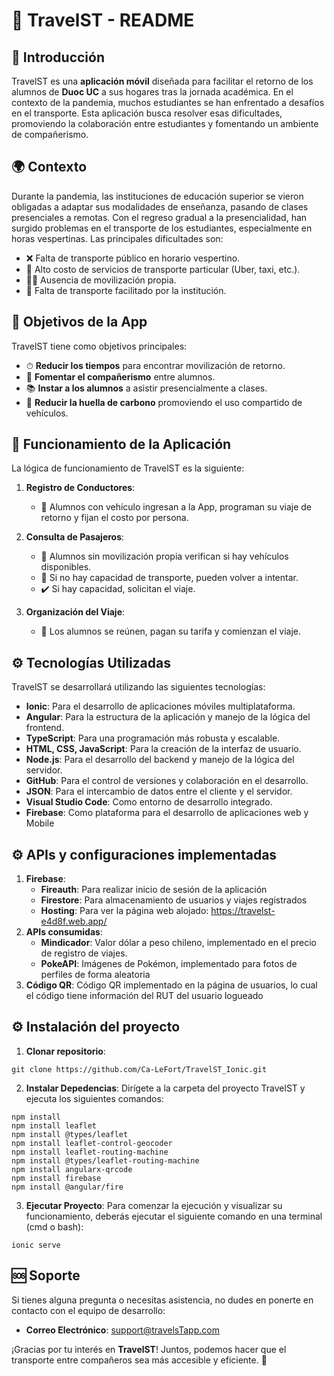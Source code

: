 # 🚗 TravelST - README

## 📖 Introducción

TravelST es una **aplicación móvil** diseñada para facilitar el retorno de los alumnos de **Duoc UC** a sus hogares tras la jornada académica. En el contexto de la pandemia, muchos estudiantes se han enfrentado a desafíos en el transporte. Esta aplicación busca resolver esas dificultades, promoviendo la colaboración entre estudiantes y fomentando un ambiente de compañerismo.


## 🌍 Contexto

Durante la pandemia, las instituciones de educación superior se vieron obligadas a adaptar sus modalidades de enseñanza, pasando de clases presenciales a remotas. Con el regreso gradual a la presencialidad, han surgido problemas en el transporte de los estudiantes, especialmente en horas vespertinas. Las principales dificultades son:

- ❌ Falta de transporte público en horario vespertino.
- 💸 Alto costo de servicios de transporte particular (Uber, taxi, etc.).
- 🚶‍♂️ Ausencia de movilización propia.
- 🏫 Falta de transporte facilitado por la institución.


## 🎯 Objetivos de la App

TravelST tiene como objetivos principales:

- ⏱ **Reducir los tiempos** para encontrar movilización de retorno.
- 🤝 **Fomentar el compañerismo** entre alumnos.
- 📚 **Instar a los alumnos** a asistir presencialmente a clases.
- 🌱 **Reducir la huella de carbono** promoviendo el uso compartido de vehículos.


## 🔄 Funcionamiento de la Aplicación

La lógica de funcionamiento de TravelST es la siguiente:

1. **Registro de Conductores**: 
   - 🚗 Alumnos con vehículo ingresan a la App, programan su viaje de retorno y fijan el costo por persona.
   
2. **Consulta de Pasajeros**:
   - 📲 Alumnos sin movilización propia verifican si hay vehículos disponibles.
   - 🔄 Si no hay capacidad de transporte, pueden volver a intentar.
   - ✔️ Si hay capacidad, solicitan el viaje.

3. **Organización del Viaje**:
   - 👥 Los alumnos se reúnen, pagan su tarifa y comienzan el viaje.


## ⚙️ Tecnologías Utilizadas

TravelST se desarrollará utilizando las siguientes tecnologías:

- **Ionic**: Para el desarrollo de aplicaciones móviles multiplataforma.
- **Angular**: Para la estructura de la aplicación y manejo de la lógica del frontend.
- **TypeScript**: Para una programación más robusta y escalable.
- **HTML, CSS, JavaScript**: Para la creación de la interfaz de usuario.
- **Node.js**: Para el desarrollo del backend y manejo de la lógica del servidor.
- **GitHub**: Para el control de versiones y colaboración en el desarrollo.
- **JSON**: Para el intercambio de datos entre el cliente y el servidor.
- **Visual Studio Code**: Como entorno de desarrollo integrado.
- **Firebase**: Como plataforma para el desarrollo de aplicaciones web y Mobile

## ⚙️ APIs y configuraciones implementadas
1. **Firebase**:
   - **Fireauth**: Para realizar inicio de sesión de la aplicación
   - **Firestore**: Para almacenamiento de usuarios y viajes registrados
   - **Hosting**: Para ver la página web alojado: https://travelst-e4d8f.web.app/
2. **APIs consumidas**:
   - **Mindicador**: Valor dólar a peso chileno, implementado en el precio de registro de viajes.
   - **PokeAPI**: Imágenes de Pokémon, implementado para fotos de perfiles de forma aleatoria
3. **Código QR**: Código QR implementado en la página de usuarios, lo cual el código tiene información del RUT del usuario logueado

## ⚙️ Instalación del proyecto

1. **Clonar repositorio**:
  ```
  git clone https://github.com/Ca-LeFort/TravelST_Ionic.git
  ```

2. **Instalar Depedencias**:
Dirígete a la carpeta del proyecto TravelST y ejecuta los siguientes comandos:
```
npm install
npm install leaflet
npm install @types/leaflet
npm install leaflet-control-geocoder
npm install leaflet-routing-machine
npm install @types/leaflet-routing-machine
npm install angularx-qrcode
npm install firebase
npm install @angular/fire
```

3. **Ejecutar Proyecto**:
Para comenzar la ejecución y visualizar su funcionamiento, deberás ejecutar el siguiente comando en una terminal (cmd o bash):
```
ionic serve
```

## 🆘 Soporte

Si tienes alguna pregunta o necesitas asistencia, no dudes en ponerte en contacto con el equipo de desarrollo:

- **Correo Electrónico**: support@travelsTapp.com

¡Gracias por tu interés en **TravelST**! Juntos, podemos hacer que el transporte entre compañeros sea más accesible y eficiente. 🚀

